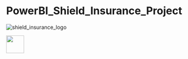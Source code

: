 # PowerBI_Shield_Insurance_Project

![shield_insurance_logo](https://github.com/user-attachments/assets/87116967-5c03-47e7-b9b9-e53db0ee5ab7)

<img src="https://github.com/user-attachments/assets/87116967-5c03-47e7-b9b9-e53db0ee5ab7" width="48">
